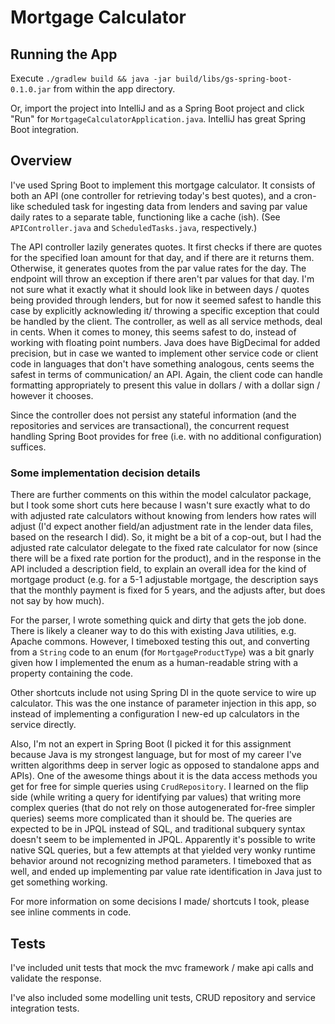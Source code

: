 # Mortgage Calculator

## Running the App

Execute ```./gradlew build && java -jar build/libs/gs-spring-boot-0.1.0.jar``` from within the 
app directory.

Or, import the project into IntelliJ and as a Spring Boot project and click "Run" for 
`MortgageCalculatorApplication.java`. IntelliJ has great Spring Boot integration.

## Overview

I've used Spring Boot to implement this mortgage calculator. It consists of both an API (one controller for retrieving
today's best quotes), and a cron-like scheduled task for ingesting data from lenders and saving par value daily rates 
to a separate table, functioning like a cache (ish). (See `APIController.java` and `ScheduledTasks.java`, respectively.)

The API controller lazily generates quotes. It first checks if there are quotes for the specified loan amount
for that day, and if there are it returns them. Otherwise, it generates quotes from the par value rates for the day.
The endpoint will throw an exception if there aren't par values for that day. I'm not sure what it exactly what it should
look like in between days / quotes being provided through lenders, but for now it seemed safest to handle this case by 
explicitly acknowleding it/ throwing a specific exception that could be handled by the client. The controller, as well 
as all service methods, deal in cents. When it comes to money, this seems safest to do, instead of working with floating 
point numbers. Java does have BigDecimal for added precision, but in case we wanted to implement other service code or 
client code in languages that don't have something analogous, cents seems the safest in terms of communication/ an API. 
Again, the client code can handle formatting appropriately to present this value in dollars / with a dollar sign / 
however it chooses.

Since the controller does not persist any stateful information (and the repositories and services are transactional),
the concurrent request handling Spring Boot provides for free (i.e. with no additional configuration)
suffices.

### Some implementation decision details

There are further comments on this within the model calculator package, but I took some short cuts here because I wasn't 
sure exactly what to do with adjusted rate calculators without knowing from lenders how rates will adjust (I'd expect 
another field/an adjustment rate in the lender data files, based on the research I did). So, it might be a bit of a 
cop-out, but I had the adjusted rate calculator delegate to the fixed rate calculator for now (since there will be a 
fixed rate portion for the product), and in the response in the API included a description field, to explain an overall 
idea for the kind of  mortgage product (e.g. for a 5-1 adjustable mortgage, the description says that the monthly payment 
is fixed for 5 years, and the adjusts after, but does not say by how much).

For the parser, I wrote something quick and dirty that gets the job done. There is likely a cleaner way to do this with
existing Java utilities, e.g. Apache commons. However, I timeboxed testing this out, and converting from a `String` code 
to an enum (for `MortgageProductType`) was a bit gnarly given how I implemented the enum as a human-readable string with 
a property containing the code.

Other shortcuts include not using Spring DI in the quote service to wire up calculator. This was the one instance of 
parameter injection in this app, so instead of implementing a configuration I new-ed up calculators in the service
directly. 

Also, I'm not an expert in Spring Boot (I picked it for this assignment because Java is my strongest language, but for
most of my career I've written algorithms deep in server logic as opposed to standalone apps and APIs). One of the 
awesome things about it is the data access methods you get for free for simple queries using `CrudRepository`. I learned 
on the flip side (while writing a query for identifying par values) that writing more complex queries (that do not 
rely on those autogenerated for-free simpler queries) seems more complicated than it should be. The queries are expected 
to be in JPQL instead of SQL, and traditional subquery syntax doesn't seem to be implemented in JPQL. Apparently it's 
possible to write native SQL queries, but a few attempts at that yielded very wonky runtime behavior around not 
recognizing method parameters. I timeboxed that as well, and ended up implementing par value rate identification in Java 
just to get something working. 

For more information on some decisions I made/ shortcuts I took, please see inline comments in code.


## Tests

I've included unit tests that mock the mvc framework / make api calls and validate the response. 

I've also included some modelling unit tests, CRUD repository and service integration tests. 
